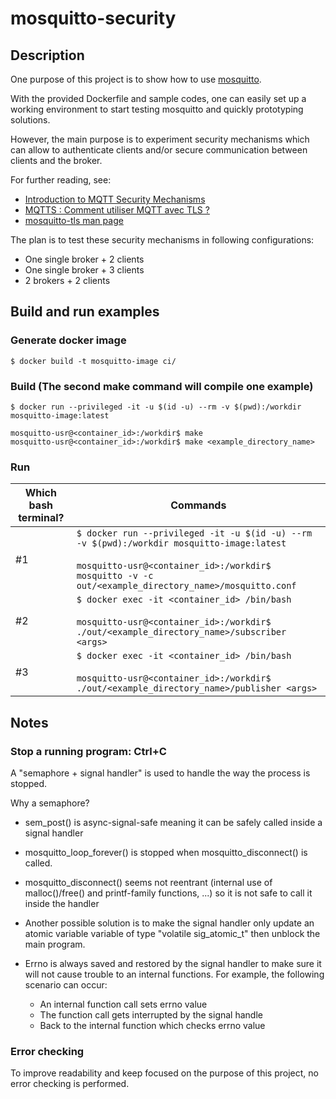 # mosquitto-security

## Description

One purpose of this project is to show how to use [mosquitto](https://mosquitto.org/).

With the provided Dockerfile and sample codes, one can easily set up a working
environment to start testing mosquitto and quickly prototyping solutions.

However, the main purpose is to experiment security mechanisms which can allow
to authenticate clients and/or secure communication between clients and the broker.

For further reading, see:
- [Introduction to MQTT Security Mechanisms](http://www.steves-internet-guide.com/mqtt-security-mechanisms/)
- [MQTTS : Comment utiliser MQTT avec TLS ?](https://openest.io/2019/02/06/chiffrement-communication-mqtt-tls-ssl-mosquitto-et-paho/)
- [mosquitto-tls man page](https://mosquitto.org/man/mosquitto-tls-7.html)

The plan is to test these security mechanisms in following configurations:
- One single broker + 2 clients
- One single broker + 3 clients
- 2 brokers + 2 clients

## Build and run examples

### Generate docker image

```
$ docker build -t mosquitto-image ci/
```

### Build (The second make command will compile one example)
```
$ docker run --privileged -it -u $(id -u) --rm -v $(pwd):/workdir mosquitto-image:latest

mosquitto-usr@<container_id>:/workdir$ make
mosquitto-usr@<container_id>:/workdir$ make <example_directory_name>
```

### Run

| Which bash terminal? | Commands |
| --- | --- |
| #1 | ```$ docker run --privileged -it -u $(id -u) --rm -v $(pwd):/workdir mosquitto-image:latest```<br><br>```mosquitto-usr@<container_id>:/workdir$ mosquitto -v -c out/<example_directory_name>/mosquitto.conf``` |
| #2 | ```$ docker exec -it <container_id> /bin/bash```<br><br>```mosquitto-usr@<container_id>:/workdir$ ./out/<example_directory_name>/subscriber <args>``` |
| #3 | ```$ docker exec -it <container_id> /bin/bash```<br><br>```mosquitto-usr@<container_id>:/workdir$ ./out/<example_directory_name>/publisher <args>``` |

## Notes

### Stop a running program: Ctrl+C

A "semaphore + signal handler" is used to handle the way the process is stopped.

Why a semaphore?
- sem_post() is async-signal-safe meaning it can be safely called inside a signal handler
- mosquitto_loop_forever() is stopped when mosquitto_disconnect() is called.
- mosquitto_disconnect() seems not reentrant (internal use of malloc()/free() and
  printf-family functions, ...) so it is not safe to call it inside the handler
- Another possible solution is to make the signal handler only update an atomic variable
  variable of type "volatile sig_atomic_t" then unblock the main program.

- Errno is always saved and restored by the signal handler to make sure it will not cause
  trouble to an internal functions. For example, the following scenario can occur:
  + An internal function call sets errno value
  + The function call gets interrupted by the signal handle
  + Back to the internal function which checks errno value

### Error checking

To improve readability and keep focused on the purpose of this project, no error checking
is performed.
